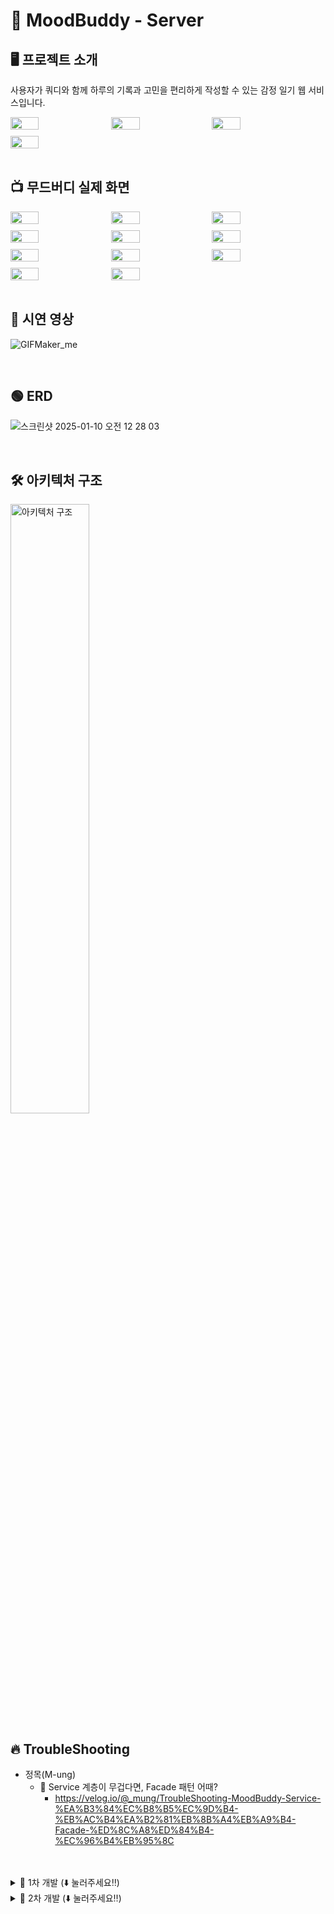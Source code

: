 # 📔 MoodBuddy - Server

## 🖥️ 프로젝트 소개
사용자가 쿼디와 함께 하루의 기록과 고민을 편리하게 작성할 수 있는 감정 일기 웹 서비스입니다.

<div style="display: flex; flex-wrap: wrap; gap: 10px;">
  <img src="https://github.com/user-attachments/assets/61b83563-2496-4d61-aa91-29e4392e656f" width="30%">
  <img src="https://github.com/user-attachments/assets/5c030d7a-882c-4ad2-af45-4086d8b97561" width="30%">
  <img src="https://github.com/user-attachments/assets/dc002fed-dc2c-4511-816c-e321090d119d" width="30%">
  <img src="https://github.com/user-attachments/assets/26d15186-8bcf-4c3a-91a8-b3cd98b69e89" width="30%">
</div>

<br>

## 📺 무드버디 실제 화면
<div style="display: flex; flex-wrap: wrap; gap: 10px;">
  <img src="https://github.com/user-attachments/assets/dc521e90-b4fd-4cd2-94e2-1e2d2a93dbbb" width="30%">
  <img src="https://github.com/user-attachments/assets/8db0dbf0-0c61-420b-9bb1-497f80b802dc" width="30%">
  <img src="https://github.com/user-attachments/assets/fe4a279c-d872-48eb-ab29-2de2627d7631" width="30%">
  <img src="https://github.com/user-attachments/assets/1d4a8bdc-5dc6-4015-861a-9f135cf07273" width="30%">
  <img src="https://github.com/user-attachments/assets/b91aeb51-91fe-4059-a2ca-01e257a7f166" width="30%">
  <img src="https://github.com/user-attachments/assets/3ec5da46-63de-4b67-99a3-aea10dd2477f" width="30%">
  <img src="https://github.com/user-attachments/assets/7e1354f8-dbb5-47f8-925a-f3e44304e068" width="30%">
  <img src="https://github.com/user-attachments/assets/73ad1b66-6ce5-4dc1-b5fd-f6b69f26f562" width="30%">
  <img src="https://github.com/user-attachments/assets/9e3b67a0-2eee-443f-ad79-c42af3acaad7" width="30%">
  <img src="https://github.com/user-attachments/assets/3d6159c0-b8f8-4f61-a8cf-dea0c27aa423" width="30%">
  <img src="https://github.com/user-attachments/assets/5ecc9021-4309-44a1-bf54-f585b7707b3d" width="30%">
</div>

<br>

## 🎥 시연 영상
![GIFMaker_me](https://github.com/user-attachments/assets/2a61f871-a1ca-402a-98a2-3643112e5b53)

<br>

## 🟢 ERD
![스크린샷 2025-01-10 오전 12 28 03](https://github.com/user-attachments/assets/7e43f023-2833-4a38-bf90-5dc60daec830)

<br>

## 🛠️ 아키텍처 구조
<img src="https://github.com/user-attachments/assets/13de24d9-5fd4-43c7-a5da-e324f6b4d867" alt="아키텍처 구조" width="50%">

<br>

## 🔥 TroubleShooting
- 정목(M-ung)
  - 📍 Service 계층이 무겁다면, Facade 패턴 어때?
    -  https://velog.io/@_mung/TroubleShooting-MoodBuddy-Service-%EA%B3%84%EC%B8%B5%EC%9D%B4-%EB%AC%B4%EA%B2%81%EB%8B%A4%EB%A9%B4-Facade-%ED%8C%A8%ED%84%B4-%EC%96%B4%EB%95%8C


<br>
<br>

<details>
  <summary> 💊 1차 개발 (⬇️ 눌러주세요‼️) </summary>
  
  ## 🕰️ 개발 기간
  * 24.03.01 - 24.07.27
  
  <br>
  
  ## ⚙️ 개발 환경
  - `Java 17`
  - **IDE** : IntelliJ IDEA
  - **Framework** : Springboot(3.2.6)
  - **Database** : MySQL
  - **ORM** : Hibernate (Spring Data JPA 사용)
  
  <br>
  
  ## 🧑‍🤝‍🧑 멤버 구성
  <p>
      <a href="https://github.com/M-ung">
        <img src="https://avatars.githubusercontent.com/u/126846468?v=4" width="100">
      </a>
      <a href="https://github.com/dylee00">
        <img src="https://avatars.githubusercontent.com/u/135154209?v=4" width="100">
      </a>
      <a href="https://github.com/zzammin">
        <img src="https://avatars.githubusercontent.com/u/105933726?v=4" width="100"> 
      </a>
  </p>
  
  <br>
  
  ## 📝 규칙
  
  - **커밋 컨벤션**
      - Feat: 새로운 기능 추가
      - Fix: 버그 수정
      - Docs: 문서 수정
      - Style: 코드 포맷팅, 세미콜론 누락, 코드 변경이 없는 경우
      - Refactor: 코드 리팩토링
      - Test: 테스트 코드, 리팩토링 테스트 코드 추가
      - Chore: 빌드 업무 수정, 패키지 매니저 수정
  
  - **Branch 규칙**
      - 각자의 깃 닉네임을 딴 branch 명을 사용한다.
      - 예시
          - git checkout -b mung
  
  - **Commit message 규칙**
      - 종류: 메시지
      - 예시
          - feat: 커밋 내용 - #브랜치명
          - feat: 로그인 구현 - #mung
  
  - **DTO 규칙**
      - 엔티티명 + Res/Req + 역할 + DTO
      - 예시
          - UserResSaveDTO
          - PostReqSaveDTO

</details>


<details>
  <summary> 💊 2차 개발 (⬇️ 눌러주세요‼️) </summary>
  
  ## 🕰️ 개발 기간
  * 24.08.01 - 진행 중
  
  <br>
  
  ## ⚙️ 개발 환경
  - `Java 21`
  - **IDE** : IntelliJ IDEA
  - **Framework** : Springboot(3.3.7)
  - **Database** : MySQL
  - **ORM** : Hibernate (Spring Data JPA 사용)
  
  <br>
  
  ## 🧑‍🤝‍🧑 멤버 구성
  <p>
      <a href="https://github.com/M-ung">
        <img src="https://avatars.githubusercontent.com/u/126846468?v=4" width="100">
      </a>
      <a href="https://github.com/zzammin">
        <img src="https://avatars.githubusercontent.com/u/105933726?v=4" width="100"> 
      </a>
  </p>
  
  <br>
  
  ## 📝 규칙
  
  - **커밋 컨벤션**
      - Feat: 새로운 기능 추가
      - Fix: 버그 수정
      - Docs: 문서 수정
      - Style: 코드 포맷팅, 세미콜론 누락, 코드 변경이 없는 경우
      - Refactor: 코드 리팩토링
      - Test: 테스트 코드, 리팩토링 테스트 코드 추가
      - Chore: 빌드 업무 수정, 패키지 매니저 수정
  
  - **Branch 규칙**
      - 각자의 깃 타입과 이슈번호를 딴 branch 명을 사용한다.
      - 예시
          - git checkout -b 타입/#이슈번호
          - git checkout -b feature/#5
  
  - **Commit message 규칙**
      - "타입(앞글자를 대문자로): 커밋 메세지 - #이슈번호" 형식으로 작성한다.
      - 예시
          - Feat: 커밋 내용 - #이슈번호
          - Feat: 로그인 구현 - #5
  
  - **DTO 규칙**
      - 엔티티명 + Res/Req + 역할 + DTO
      - 예시
          - UserResSaveDTO
          - PostReqSaveDTO
  
</details>
